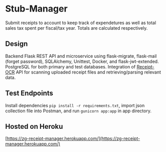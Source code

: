 # Stub-Manager

Submit receipts to account to keep track of expendetures as well as total sales tax spent per fiscal/tax year.
Totals are calculated respectively.

## Design

Backend Flask REST API and microservice using flask-migrate, flask-mail (forget password), SQLAlchemy, Unittest, Docker, and flask-jwt-extended. PostgreSQL for both primary and test databases.
Integration of [Receipt-OCR](https://github.com/Asprise/receipt-ocr) API for scanning uploaded receipt files and retrieving/parsing relevant data.

## Test Endpoints

Install dependencies `pip install -r requirements.txt`, import json collection file into Postman, and run `gunicorn app:app` in app directory.

## Hosted on Heroku

[https://zg-receipt-manager.herokuapp.com/](https://zg-receipt-manager.herokuapp.com/)

